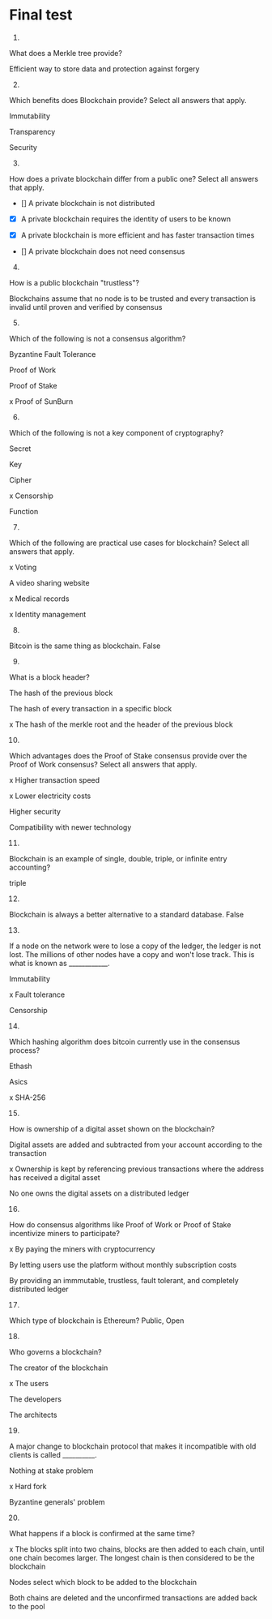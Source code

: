 # Final  test


1. 
What does a Merkle tree provide?

Efficient way to store data and protection against forgery


2. 
Which benefits does Blockchain provide? Select all answers that apply.

Immutability
 
Transparency
 
Security


3. 
How does a private blockchain differ from a public one? Select all answers that apply.

- [] A private blockchain is not distributed
 
- [x] A private blockchain requires the identity of users to be known
 
- [x] A private blockchain is more efficient and has faster transaction times
 
- [] A private blockchain does not need consensus

4.
How is a public blockchain "trustless"?

Blockchains assume that no node is to be trusted and every transaction is invalid until proven and verified by consensus

5.
Which of the following is not a consensus algorithm?

Byzantine Fault Tolerance
 
Proof of Work
 
Proof of Stake
 
x Proof of SunBurn

6.
Which of the following is not a key component of cryptography?

Secret
 
Key
 
Cipher
 
x Censorship
 
Function

7.
Which of the following are practical use cases for blockchain? Select all answers that apply.

x Voting

A video sharing website
 
x Medical records


x Identity management


8.
Bitcoin is the same thing as blockchain. False

9.
What is a block header?

The hash of the previous block
 
The hash of every transaction in a specific block
 
x The hash of the merkle root and the header of the previous block

10.
Which advantages does the Proof of Stake consensus provide over the Proof of Work consensus? Select all answers that apply.

x Higher transaction speed
 
x Lower electricity costs
 
Higher security
 
Compatibility with newer technology

11.
Blockchain is an example of single, double, triple, or infinite entry accounting?

triple

12.
Blockchain is always a better alternative to a standard database. False

13.
If a node on the network were to lose a copy of the ledger, the ledger is not lost. The millions of other nodes have a copy and won't lose track. This is what is known as ____________.

Immutability
 
x Fault tolerance
 
Censorship

14.
Which hashing algorithm does bitcoin currently use in the consensus process?

Ethash
 
Asics
 
x SHA-256


15.
How is ownership of a digital asset shown on the blockchain?


Digital assets are added and subtracted from your account according to the transaction
 
x Ownership is kept by referencing previous transactions where the address has received a digital asset
 
No one owns the digital assets on a distributed ledger


16.
How do consensus algorithms like Proof of Work or Proof of Stake incentivize miners to participate?

x By paying the miners with cryptocurrency
 
By letting users use the platform without monthly subscription costs
 
By providing an immmutable, trustless, fault tolerant, and completely distributed ledger


17.
Which type of blockchain is Ethereum? Public, Open


18.
Who governs a blockchain?

The creator of the blockchain
 
x The users
 
The developers
 
The architects


19. 
A major change to blockchain protocol that makes it incompatible with old clients is called __________.

Nothing at stake problem
 
x Hard fork
 
Byzantine generals' problem

20.
What happens if a block is confirmed at the same time?

x The blocks split into two chains, blocks are then added to each chain, until one chain becomes larger. The longest chain is then considered to be the blockchain
 
Nodes select which block to be added to the blockchain
 
Both chains are deleted and the unconfirmed transactions are added back to the pool


